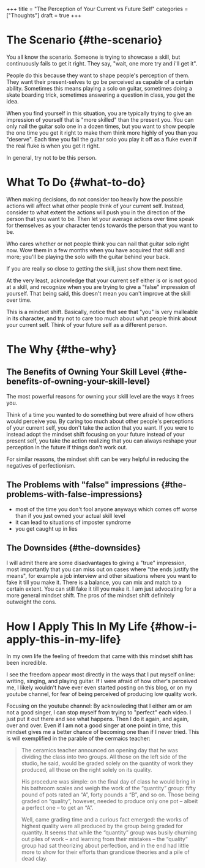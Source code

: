 +++
title = "The Perception of Your Current vs Future Self"
categories = ["Thoughts"]
draft = true
+++

# The Scenario {#the-scenario}

You all know the scenario. Someone is trying to showcase a skill, but continuously fails to get it right. They say, "wait, one more try and i'll get it".

People do this because they want to shape people's perception of them. They want their present-selves to go be perceived as capable of a certain ability. Sometimes this means playing a solo on guitar, sometimes doing a skate boarding trick, sometimes answering a question in class, you get the idea.

When you find yourself in this situation, you are typically trying to give an impression of yourself that is "more skilled" than the present you. You can only nail the guitar solo one in a dozen times, but you want to show people the one time you get it right to make them think more highly of you than you "deserve". Each time you fail the guitar solo you play it off as a fluke even if the real fluke is when you get it right.

In general, try not to be this person.


# What To Do {#what-to-do}

When making decisions, do not consider too heavily how the possible actions will affect what other people think of your current self. Instead, consider to what extent the actions will push you in the direction of the person that you want to be. Then let your average actions over time speak for themselves as your character tends towards the person that you want to be.

Who cares whether or not people think you can nail that guitar solo right now. Wow them in a few months when you have acquired that skill and more; you'll be playing the solo with the guitar behind your back.

If you are really so close to getting the skill, just show them next time.

At the very least, acknowledge that your current self either is or is not good at a skill, and recognize when you are trying to give a "false" impression of yourself. That being said, this doesn't mean you can't improve at the skill over time.

This is a mindset shift. Basically, notice that see that "you" is very malleable in its character, and try not to care too much about what people think about your current self. Think of your future self as a different person.


# The Why {#the-why}


## The Benefits of Owning Your Skill Level {#the-benefits-of-owning-your-skill-level}

The most powerful reasons for owning your skill level are the ways it frees you.

Think of a time you wanted to do something but were afraid of how others would perceive you. By caring too much about other people's perceptions of your current self, you don't take the action that you want. If you were to instead adopt the mindset shift focusing on your future instead of your present self, you take the action realizing that you can always reshape your perception in the future if things don't work out.

For similar reasons, the mindset shift can be very helpful in reducing the negatives of perfectionism.


## The Problems with "false" impressions {#the-problems-with-false-impressions}

-   most of the time you don't fool anyone anyways which comes off worse than if you just owned your actual skill level
-   it can lead to situations of imposter syndrome
-   you get caught up in lies


## The Downsides {#the-downsides}

I will admit there are some disadvantages to giving a "true" impression, most importantly that you can miss out on cases where "the ends justify the means", for example a job interview and other situations where you want to fake it till you make it. There is a balance, you can mix and match to a certain extent. You can still fake it till you make it. I am just advocating for a more general mindset shift. The pros of the mindset shift definitely outweight the cons.


# How I Apply This In My Life {#how-i-apply-this-in-my-life}

In my own life the feeling of freedom that came with this mindset shift has been incredible.

I see the freedom appear most directly in the ways that I put myself online: writing, singing, and playing guitar. If I were afraid of how other's perceived me, I likely wouldn't have ever even started posting on this blog, or on my youtube channel, for fear of being perceived of producing low quality work.

Focusing on the youtube channel: By acknowleding that I either am or am not a good singer, I can stop myself from trying to "perfect" each video. I just put it out there and see what happens. Then I do it again, and again, over and over. Even if I am not a good singer at one point in time, this mindset gives me a better chance of becoming one than if I never tried. This is will exemplified in the parable of the cermaics teacher:

> The ceramics teacher announced on opening day that he was dividing the class into two groups. All those on the left side of the studio, he said, would be graded solely on the quantity of work they produced, all those on the right solely on its quality.
>
> His procedure was simple: on the final day of class he would bring in his bathroom scales and weigh the work of the “quantity” group: fifty pound of pots rated an “A”, forty pounds a “B”, and so on. Those being graded on “quality”, however, needed to produce only one pot – albeit a perfect one – to get an “A”.
>
> Well, came grading time and a curious fact emerged: the works of highest quality were all produced by the group being graded for quantity. It seems that while the “quantity” group was busily churning out piles of work – and learning from their mistakes – the “quality” group had sat theorizing about perfection, and in the end had little more to show for their efforts than grandiose theories and a pile of dead clay.
